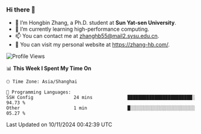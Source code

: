 ### Hi there 👋

- 🔭 I’m Hongbin Zhang, a Ph.D. student at **Sun Yat-sen University**.
- 🌱 I’m currently learning high-performance computing.
- 📫 You can contact me at zhanghb55@mail2.sysu.edu.cn.
- 👀 You can visit my personal website at https://zhang-hb.com/.

<!--START_SECTION:waka-->
![Profile Views](http://img.shields.io/badge/Profile%20Views-0-blue)

📊 **This Week I Spent My Time On** 

```text
🕑︎ Time Zone: Asia/Shanghai

💬 Programming Languages: 
SSH Config               24 mins             ████████████████████████░   94.73 % 
Other                    1 min               █░░░░░░░░░░░░░░░░░░░░░░░░   05.27 % 
```


 Last Updated on 10/11/2024 00:42:39 UTC
<!--END_SECTION:waka-->

